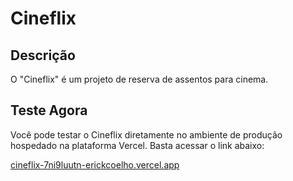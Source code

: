 # Cineflix

## Descrição

O "Cineflix" é um projeto de reserva de assentos para cinema.

## Teste Agora

Você pode testar o Cineflix diretamente no ambiente de produção hospedado na plataforma Vercel. Basta acessar o link abaixo:

[cineflix-7ni9luutn-erickcoelho.vercel.app](https://cineflix-7ni9luutn-erickcoelho.vercel.app/)
